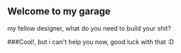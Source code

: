 ## Welcome to my garage
my fellow designer, what do you need to build your shit?

###Cool!,
but i can't help you now, good luck with that :D
